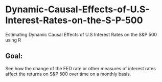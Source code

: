 # Dynamic-Causal-Effects-of-U.S-Interest-Rates-on-the-S-P-500
Estimating Dynamic Causal Effects of U.S Interest Rates on the S&amp;P 500 using R

## Goal: 
See how the change of the FED rate or other measures of interest rates affect the returns on S&P 500 over time on a monthly basis.
